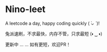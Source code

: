 # Nino-leet

A leetcode a day, happy coding quickly \( ̀⌄ ́ \)!

兔派速刷，不求最快，内存不管，只求最短 \(◐‿◑\)

更新中 … … 如有更短，欢迎PR！

